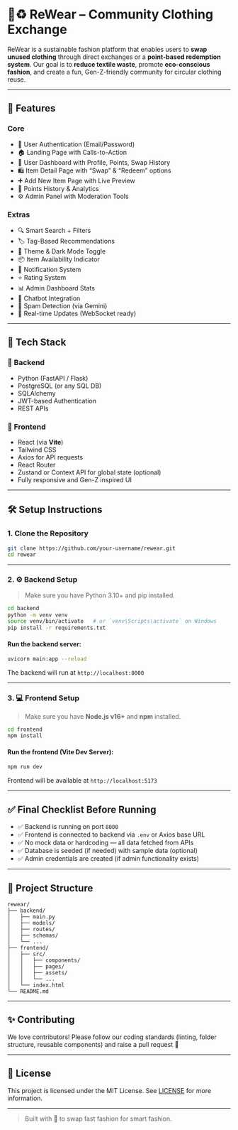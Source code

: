 
# 👕♻️ ReWear – Community Clothing Exchange

ReWear is a sustainable fashion platform that enables users to **swap unused clothing** through direct exchanges or a **point-based redemption system**. Our goal is to **reduce textile waste**, promote **eco-conscious fashion**, and create a fun, Gen-Z-friendly community for circular clothing reuse.

---

## 🚀 Features

### Core
- 🔐 User Authentication (Email/Password)
- 🏠 Landing Page with Calls-to-Action
- 👤 User Dashboard with Profile, Points, Swap History
- 🛍️ Item Detail Page with “Swap” & “Redeem” options
- ➕ Add New Item Page with Live Preview
- 🧾 Points History & Analytics
- ⚙️ Admin Panel with Moderation Tools

### Extras
- 🔍 Smart Search + Filters
- 🏷️ Tag-Based Recommendations
- 🌙 Theme & Dark Mode Toggle
- 📦 Item Availability Indicator
- 🔔 Notification System
- ⭐ Rating System
- 📊 Admin Dashboard Stats
- 🤖 Chatbot Integration
- 🧠 Spam Detection (via Gemini)
- 🔄 Real-time Updates (WebSocket ready)

---

## 🧱 Tech Stack

### 🔧 Backend
- Python (FastAPI / Flask)
- PostgreSQL (or any SQL DB)
- SQLAlchemy
- JWT-based Authentication
- REST APIs

### 💅 Frontend
- React (via **Vite**)
- Tailwind CSS
- Axios for API requests
- React Router
- Zustand or Context API for global state (optional)
- Fully responsive and Gen-Z inspired UI

---

## 🛠️ Setup Instructions

### 1. Clone the Repository

```bash
git clone https://github.com/your-username/rewear.git
cd rewear
```

---

### 2. ⚙️ Backend Setup

> Make sure you have Python 3.10+ and pip installed.

```bash
cd backend
python -m venv venv
source venv/bin/activate   # or `venv\Scripts\activate` on Windows
pip install -r requirements.txt
```

#### Run the backend server:

```bash
uvicorn main:app --reload
```

The backend will run at `http://localhost:8000`

---

### 3. 💻 Frontend Setup

> Make sure you have **Node.js v16+** and **npm** installed.

```bash
cd frontend
npm install
```

#### Run the frontend (Vite Dev Server):

```bash
npm run dev
```

Frontend will be available at `http://localhost:5173`

---

## ✅ Final Checklist Before Running

- ✅ Backend is running on port `8000`
- ✅ Frontend is connected to backend via `.env` or Axios base URL
- ✅ No mock data or hardcoding — all data fetched from APIs
- ✅ Database is seeded (if needed) with sample data (optional)
- ✅ Admin credentials are created (if admin functionality exists)

---

## 📁 Project Structure

```
rewear/
├── backend/
│   ├── main.py
│   ├── models/
│   ├── routes/
│   ├── schemas/
│   └── ...
├── frontend/
│   ├── src/
│   │   ├── components/
│   │   ├── pages/
│   │   ├── assets/
│   │   └── ...
│   └── index.html
└── README.md
```

---

## ✨ Contributing

We love contributors! Please follow our coding standards (linting, folder structure, reusable components) and raise a pull request 🚀

---

## 📜 License

This project is licensed under the MIT License. See [LICENSE](LICENSE) for more information.

---

> Built with 💚 to swap fast fashion for smart fashion.
